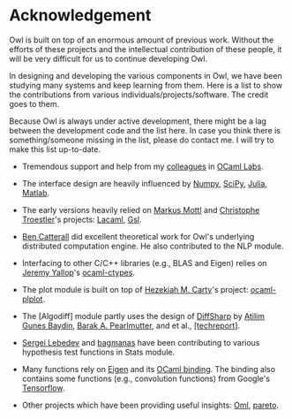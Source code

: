 # Acknowledgement

Owl is built on top of an enormous amount of previous work. Without the efforts of these projects and the intellectual contribution of these people, it will be very difficult for us to continue developing Owl.

In designing and developing the various components in Owl, we have been studying many systems and keep learning from them. Here is a list to show the contributions from various individuals/projects/software. The credit goes to them.

Because Owl is always under active development, there might be a lag between the development code and the list here. In case you think there is something/someone missing in the list, please do contact me. I will try to make this list up-to-date.

- Tremendous support and help from my [colleagues](http://ocamllabs.io/people/) in [OCaml Labs](http://ocamllabs.io/).

- The interface design are heavily influenced by [Numpy](http://www.numpy.org/), [SciPy](https://www.scipy.org/), [Julia](https://julialang.org/), [Matlab](https://www.mathworks.com/products/matlab.html).

- The early versions heavily relied on [Markus Mottl](http://www.ocaml.info/) and [Christophe Troestler](https://github.com/Chris00)'s projects: [Lacaml](https://github.com/mmottl/lacaml), [Gsl](https://github.com/mmottl/gsl-ocaml).

- [Ben Catterall](https://www.linkedin.com/in/ben-catterall-38643287/?ppe=1) did excellent theoretical work for Owl's underlying distributed computation engine. He also contributed to the NLP module.

- Interfacing to other C/C++ libraries (e.g., BLAS and Eigen) relies on [Jeremy Yallop](https://www.cl.cam.ac.uk/~jdy22/)'s [ocaml-ctypes](https://github.com/ocamllabs/ocaml-ctypes).

- The plot module is built on top of [Hezekiah M. Carty](https://github.com/hcarty)'s project: [ocaml-plplot](https://github.com/hcarty/ocaml-plplot).

- The [Algodiff] module partly uses the design of [DiffSharp](http://diffsharp.github.io/DiffSharp/) by [Atilim Gunes Baydin](http://www.cs.nuim.ie/~gunes/), [Barak A. Pearlmutter](http://www.bcl.hamilton.ie/~barak/), and et al., [[techreport]](https://arxiv.org/abs/1502.05767).

- [Sergei Lebedev](https://github.com/superbobry) and [bagmanas](https://github.com/bagmanas) have been contributing to various hypothesis test functions in Stats module.

- Many functions rely on [Eigen](http://eigen.tuxfamily.org/index.php?title=Main_Page) and its [OCaml binding](https://github.com/ryanrhymes/eigen). The binding also contains some functions (e.g., convolution functions) from Google's [Tensorflow](https://www.tensorflow.org/).

- Other projects which have been providing useful insights: [Oml](https://github.com/hammerlab/oml), [pareto](https://github.com/superbobry/pareto).
